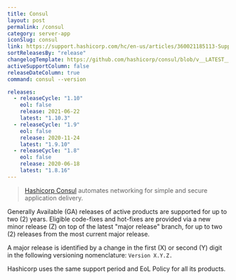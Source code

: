 ```yaml
---
title: Consul
layout: post
permalink: /consul
category: server-app
iconSlug: consul
link: https://support.hashicorp.com/hc/en-us/articles/360021185113-Support-Period-and-End-of-Life-EOL-Policy
sortReleasesBy: "release"
changelogTemplate: https://github.com/hashicorp/consul/blob/v__LATEST__/CHANGELOG.md
activeSupportColumn: false
releaseDateColumn: true
command: consul --version

releases:
  - releaseCycle: "1.10"
    eol: false
    release: 2021-06-22
    latest: "1.10.3"
  - releaseCycle: "1.9"
    eol: false
    release: 2020-11-24
    latest: "1.9.10"
  - releaseCycle: "1.8"
    eol: false
    release: 2020-06-18
    latest: "1.8.16"
---
```

> [Hashicorp Consul](https://www.consul.io/) automates networking for simple and secure application delivery.

Generally Available (GA) releases of active products are supported for up to two (2) years. Eligible code-fixes and hot-fixes are provided via a new minor release (Z) on top of the latest "major release" branch, for up to two (2) releases from the most current major release. 

A major release is identified by a change in the first (X) or second (Y) digit in the following versioning nomenclature: `Version X.Y.Z.`

Hashicorp uses the same support period and EoL Policy for all its products.
